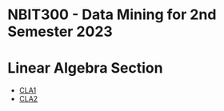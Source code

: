# NBIT300 - Data Mining for 2nd Semester 2023

# Linear Algebra Section
* [CLA1](https://ugedugh-my.sharepoint.com/:b:/g/personal/poffei_st_ug_edu_gh/ERfPRnWon1ZMmoZ_WPNP8qgBQSfJOJuUxhT8H06YPl7qRw?e=DH0uZl)
* [CLA2](https://ugedugh-my.sharepoint.com/:b:/g/personal/poffei_st_ug_edu_gh/EXUd5oqLnHFHnd1yElTCONUBH9G1azJMjIGw0sTSGpse6Q?e=1KaTc3)